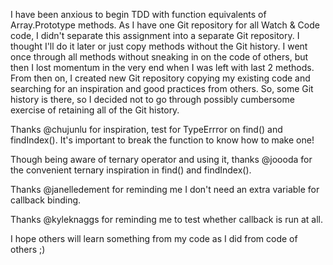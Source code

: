 I have been anxious to begin TDD with function equivalents of Array.Prototype methods. As I have one Git repository for all Watch & Code code, I didn't separate this assignment into a separate Git repository. I thought I'll do it later or just copy methods without the Git history. I went once through all methods without sneaking in on the code of others, but then I lost momentum in the very end when I was left with last 2 methods. From then on, I created new Git repository copying my existing code and searching for an inspiration and good practices from others. So, some Git history is there, so I decided not to go through possibly cumbersome exercise of retaining all of the Git history.

Thanks @chujunlu for inspiration, test for TypeErrror on find() and findIndex(). It's important to break the function to know how to make one!

Though being aware of ternary operator and using it, thanks @joooda for the convenient ternary inspiration in find() and findIndex().

Thanks @janelledement for reminding me I don't need an extra variable for callback binding.

Thanks @kyleknaggs for reminding me to test whether callback is run at all.

I hope others will learn something from my code as I did from code of others ;)